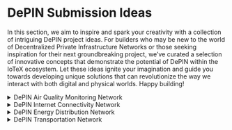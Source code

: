 # DePIN Submission Ideas

In this section, we aim to inspire and spark your creativity with a collection of intriguing DePIN project ideas. For builders who may be new to the world of Decentralized Private Infrastructure Networks or those seeking inspiration for their next groundbreaking project, we’ve curated a selection of innovative concepts that demonstrate the potential of DePIN within the IoTeX ecosystem. Let these ideas ignite your imagination and guide you towards developing unique solutions that can revolutionize the way we interact with both digital and physical worlds. Happy building!

<details>

<summary>DePIN Air Quality Monitoring Network </summary>

Project Name: AirGuard

Description: AirGuard is a DePIN air quality monitoring network that utilizes Arduino technology to create a decentralized network of air quality monitoring devices. By incentivizing members to build and deploy these devices through a blockchain-based token economy, AirGuard aims to provide communities with a reliable and accessible means of monitoring air quality. This real-time information helps communities identify areas that require attention, ensuring the health and safety of residents while promoting a community-owned monitoring network.

Milestones:

1. Milestone 1 - Project Planning and Community Outreach (1,000 USDT)

* Develop a detailed project plan
* Engage with the target community to gather feedback and build interest
* Identify potential locations for air quality monitoring devices

2. Milestone 2 - Device Design and Token Economy (1,500 USDT)

* Design air quality monitoring devices using Arduino boards and sensors
* Develop guidelines and tutorials for building the devices
* Design the token economy to incentivize participation and ensure fair distribution of rewards

3. Milestone 3 - Device Deployment and Platform Development (1,500 USDT)

* Deploy air quality monitoring devices throughout the community
* Develop a user-friendly platform for accessing real-time air quality data
* Integrate smart contracts for token distribution and data contribution tracking

4. Milestone 4 - Platform Launch and Marketing (1,000 USDT)

* Launch the AirGuard platform for public access
* Develop and execute a marketing plan to increase awareness and adoption
* Foster partnerships with local organizations and government entities to promote the network

Total funds requested: 5,000 USDT

</details>

<details>

<summary>DePIN Internet Connectivity Network</summary>

**Project Name:** CommuniNet

**Description:**

CommuniNet is a DePIN-based internet connectivity network aimed at providing reliable and decentralized internet access for underserved rural communities. By utilizing a distributed network of routers and antennas, and incentivizing participation through a blockchain-based token economy, CommuniNet empowers communities to create their own robust and reliable internet network, bypassing the need for traditional infrastructure investment.

**Milestones:**

1. _R\&D and Token Economy Design (3,000 USDT)_: Conduct in-depth research on the technical requirements and hardware needed for a distributed network of routers and antennas. Develop a blockchain-based token system to incentivize community members to contribute their hardware to the network, ensuring a fair and transparent token distribution model.
2. _Hardware Deployment and Network Optimization (4,000 USDT)_: Collaborate with community members to deploy routers and antennas across the designated rural area, ensuring optimal coverage and network efficiency. Test the network’s performance, identify potential issues, and optimize the system for maximum reliability and efficiency.
3. _Token Integration and Community Outreach (2,000 USDT)_: Implement the token economy system to reward hardware contributors and enable users to access the network using tokens or exchange them for other cryptocurrencies or fiat currencies. Promote the CommuniNet project within the community, encouraging more members to participate and contribute their hardware to the network.
4. _Partnership Development and Expansion (1,000 USDT)_: Seek partnerships with traditional internet service providers and other relevant stakeholders to attract investment and support the network’s growth and sustainability. Explore opportunities to expand the project to other rural areas in need of reliable internet connectivity.

The total amount requested for the CommuniNet project is 10,000 USDT, which falls within the IoTeX Seeker limit. With these funds, the project aims to create a decentralized and community-owned internet network that provides reliable internet connectivity for underserved rural communities while offering a sustainable model for incentivizing participation and network growth.

</details>

<details>

<summary>DePIN Energy Distribution Network </summary>

**Project Name:** PowerGrid+

**Description:**

PowerGrid+ is a DePIN-based energy distribution network designed to provide a more reliable and resilient source of energy for communities affected by frequent power outages due to aging power grids. By leveraging a distributed network of renewable energy sources, such as solar panels and wind turbines, and incentivizing participation through a blockchain-based token economy, PowerGrid+ enables communities to create their own decentralized and community-owned energy network, promoting self-sufficiency and sustainability.

**Milestones:**

1. _R\&D and Token Economy Design (3,000 USDT)_: Conduct comprehensive research on renewable energy sources suitable for the community and their integration into a distributed network. Develop a blockchain-based token system to incentivize community members to contribute their renewable energy sources to the network, ensuring a fair and transparent token distribution model.
2. _Energy Source Deployment and Network Optimization (4,000 USDT)_: Collaborate with community members to deploy renewable energy sources such as solar panels and wind turbines, creating a distributed energy network. Test the network’s performance, identify potential issues, and optimize the system for maximum reliability and efficiency.
3. _Token Integration and Community Outreach (2,000 USDT)_: Implement the token economy system to reward energy contributors and enable users to access the network using tokens or exchange them for other cryptocurrencies, fiat currencies, or energy-related equipment. Promote the PowerGrid+ project within the community, encouraging more members to participate and contribute their renewable energy sources to the network.
4. _Partnership Development and Expansion (1,000 USDT)_: Seek partnerships with local government, utility companies, and other relevant stakeholders to attract investment and support the network’s growth and sustainability. Explore opportunities to expand the project to other communities in need of a reliable and resilient energy source.

The total amount requested for the PowerGrid+ project is 10,000 USDT, which falls within the IoTeX Seeker limit. With these funds, the project aims to create a decentralized and community-owned energy network that provides a reliable and resilient energy source for communities affected by frequent power outages, while offering a sustainable model for incentivizing participation and network growth.

</details>

<details>

<summary>DePIN Transportation Network</summary>

Project Name: RideSphere

Description: RideSphere is a DePIN transportation network that leverages distributed vehicles and a blockchain-based token economy to provide a more affordable and accessible transportation option for communities. Members of the community deploy their own vehicles, such as cars, bicycles, and electric scooters, to create a robust transportation network. Incentivizing participation through a token economy, members are rewarded with tokens proportional to the usage of their vehicles. RideSphere aims to create a decentralized, community-owned transportation network that promotes accessibility, affordability, and sustainable transportation alternatives.

Milestones:

1. Milestone 1 - Project Planning and Community Outreach (10,000 USDT)

* Develop a detailed project plan
* Engage with the target community to gather feedback and build interest
* Identify potential pilot locations and participating vehicle owners

2. Milestone 2 - Platform Development and Token Economy Design (15,000 USDT)

* Develop the RideSphere platform, including a user-friendly app and backend system
* Design the token economy to incentivize participation and ensure fair distribution of rewards
* Integrate smart contracts for token distribution and vehicle usage tracking

3. Milestone 3 - Pilot Program Launch (10,000 USDT)

* Launch a pilot program in a selected location
* Onboard initial participating vehicle owners and users
* Collect data and feedback to refine the platform and user experience

4. Milestone 4 - Platform Expansion and Marketing (10,000 USDT)

* Expand the RideSphere platform to additional locations based on pilot program learnings
* Develop and execute a marketing plan to increase awareness and adoption
* Foster partnerships with local businesses and governments to promote the network

5. Milestone 5 - Continuous Improvement and Scaling (5,000 USDT)

* Monitor platform performance and address any technical issues
* Refine the token economy based on real-world usage data
* Scale the RideSphere network to additional communities and regions

Total funds requested: 50,000 USDT

</details>

